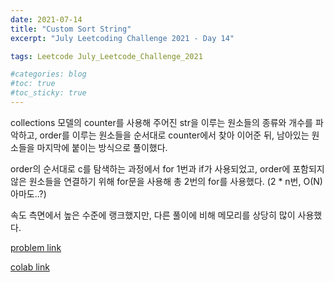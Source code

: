 ```yaml
---
date: 2021-07-14
title: "Custom Sort String"
excerpt: "July Leetcoding Challenge 2021 - Day 14"

tags: Leetcode July_Leetcode_Challenge_2021

#categories: blog
#toc: true
#toc_sticky: true
---
```


collections 모델의 counter를 사용해 주어진 str을 이루는 원소들의 종류와 개수를 파악하고, order를 이루는 원소들을 순서대로 counter에서 찾아 이어준 뒤, 남아있는 원소들을 마지막에 붙이는 방식으로 풀이했다.

order의 순서대로 c를 탐색하는 과정에서 for 1번과 if가 사용되었고, order에 포함되지 않은 원소들을 연결하기 위해 for문을 사용해 총 2번의 for를 사용했다. (2 * n번, O(N) 아마도..?)

속도 측면에서 높은 수준에 랭크했지만, 다른 풀이에 비해 메모리를 상당히 많이 사용했다.


<script src="https://gist.github.com/1cg2cg3cg/150182502d1d3996fe953b94b926946c.js"></script>


[problem link](https://leetcode.com/problems/custom-sort-string/)

[colab link](https://colab.research.google.com/drive/1IWs7JJg26CMa9Dsjayj8mfwa3Ol596V5#scrollTo=ObwUPXbty9QO)
